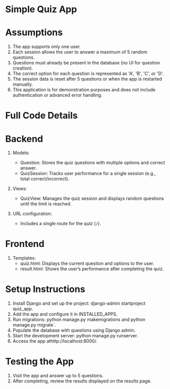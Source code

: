 # Simple Quiz App

# Assumptions
1. The app supports only one user.
2. Each session allows the user to answer a maximum of 5 random questions.
3. Questions must already be present in the database (no UI for question creation).
4. The correct option for each question is represented as 'A', 'B', 'C', or 'D'.
5. The session data is reset after 5 questions or when the app is restarted manually.
6. This application is for demonstration purposes and does not include authentication or advanced error handling.

# Full Code Details

# Backend
1. Models:
    - Question: Stores the quiz questions with multiple options and correct answer.
    - QuizSession: Tracks user performance for a single session (e.g., total correct/incorrect).

2. Views:
    - QuizView: Manages the quiz session and displays random questions until the limit is reached.

3. URL configuration:
    - Includes a single route for the quiz (`/`).

# Frontend
1. Templates:
    - quiz.html: Displays the current question and options to the user.
    - result.html: Shows the user’s performance after completing the quiz.

# Setup Instructions
1. Install Django and set up the project: django-admin startproject quiz_app.
2. Add the app and configure it in INSTALLED_APPS.
3. Run migrations: python manage.py makemigrations and python manage.py migrate`.
4. Populate the database with questions using Django admin.
5. Start the development server: python manage.py runserver.
6. Access the app athttp://localhost:8000/.

# Testing the App
1. Visit the app and answer up to 5 questions.
2. After completing, review the results displayed on the results page.
